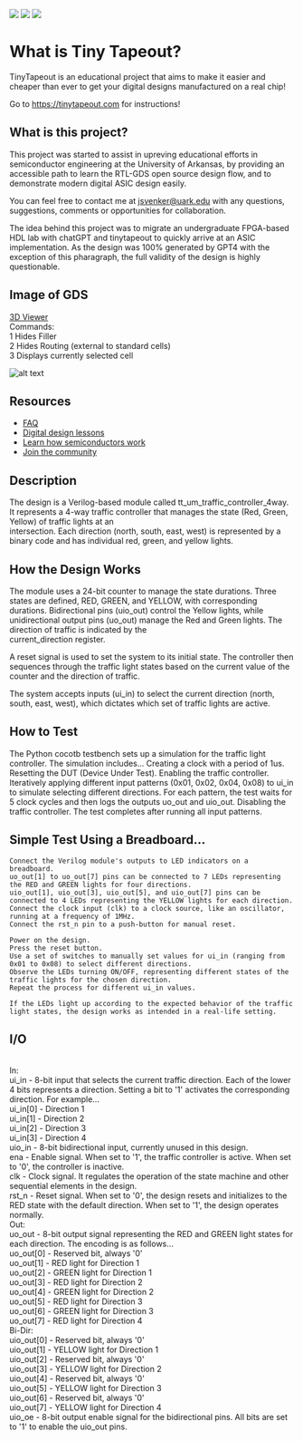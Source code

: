 ![](../../workflows/gds/badge.svg) ![](../../workflows/docs/badge.svg) ![](../../workflows/test/badge.svg)

# What is Tiny Tapeout?

TinyTapeout is an educational project that aims to make it easier and cheaper than ever to get your digital designs manufactured on a real chip!

Go to https://tinytapeout.com for instructions!

## What is this project?
This project was started to assist in upreving educational efforts in semiconductor engineering at the University of Arkansas, by providing an accessible path to learn the RTL-GDS open source design flow, and to demonstrate modern digital ASIC design easily. 

You can feel free to contact me at jsvenker@uark.edu with any questions, suggestions, comments or opportunities for collaboration.

The idea behind this project was to migrate an undergraduate FPGA-based HDL lab with chatGPT and tinytapeout to quickly arrive at an ASIC implementation. As the design was 100% generated by GPT4 with the exception of this pharagraph, the full validity of the design is highly questionable. 

## Image of GDS
[3D Viewer](https://gds-viewer.tinytapeout.com/?model=https://jsvenker.github.io/tt_um_traffic_controller_4way-/tinytapeout.gds.gltf)
<br>
Commands:
<br>
    1 Hides Filler
    <br>
    2 Hides Routing (external to standard cells)
    <br>
    3 Displays currently selected cell
    <br>

![alt text](https://camo.githubusercontent.com/b1827335b1c1d7af2dcc2cf95eecef3b55e8fc3982cd5316e1bb088c4de19229/68747470733a2f2f6a7376656e6b65722e6769746875622e696f2f74745f756d5f747261666669635f636f6e74726f6c6c65725f347761792d2f6764735f72656e6465722e706e67)


## Resources

- [FAQ](https://tinytapeout.com/faq/)
- [Digital design lessons](https://tinytapeout.com/digital_design/)
- [Learn how semiconductors work](https://tinytapeout.com/siliwiz/)
- [Join the community](https://discord.gg/rPK2nSjxy8)

## Description
The design is a Verilog-based module called tt_um_traffic_controller_4way. It represents a 4-way traffic controller that manages the state (Red, Green, Yellow) of traffic lights at an   
intersection. Each direction (north, south, east, west) is represented by a binary code and has individual red, green, and yellow lights.


## How the Design Works
The module uses a 24-bit counter to manage the state durations. Three states are defined, RED, GREEN, and YELLOW, with corresponding durations.
Bidirectional pins (uio_out) control the Yellow lights, while unidirectional output pins (uo_out) manage the Red and Green lights. The direction of traffic is indicated by the   
current_direction register.

A reset signal is used to set the system to its initial state. The controller then sequences through the traffic light states based on the current value of the counter and the direction of 
traffic.

The system accepts inputs (ui_in) to select the current direction (north, south, east, west), which dictates which set of traffic lights are active.

## How to Test
The Python cocotb testbench sets up a simulation for the traffic light controller. The simulation includes...
    Creating a clock with a period of 1us.
    Resetting the DUT (Device Under Test).
    Enabling the traffic controller.
    Iteratively applying different input patterns (0x01, 0x02, 0x04, 0x08) to ui_in to simulate selecting different directions. For each pattern, the test waits for 5 clock cycles and then logs 
    the outputs uo_out and uio_out.
    Disabling the traffic controller.
    The test completes after running all input patterns.

  
  ## Simple Test Using a Breadboard...

    Connect the Verilog module's outputs to LED indicators on a breadboard.
    uo_out[1] to uo_out[7] pins can be connected to 7 LEDs representing the RED and GREEN lights for four directions.
    uio_out[1], uio_out[3], uio_out[5], and uio_out[7] pins can be connected to 4 LEDs representing the YELLOW lights for each direction.
    Connect the clock input (clk) to a clock source, like an oscillator, running at a frequency of 1MHz.
    Connect the rst_n pin to a push-button for manual reset.

    Power on the design.
    Press the reset button.
    Use a set of switches to manually set values for ui_in (ranging from 0x01 to 0x08) to select different directions.
    Observe the LEDs turning ON/OFF, representing different states of the traffic lights for the chosen direction.
    Repeat the process for different ui_in values.

    If the LEDs light up according to the expected behavior of the traffic light states, the design works as intended in a real-life setting.
    
  ## I/O
  <br> 
  In:
  <br> 
    ui_in - 8-bit input that selects the current traffic direction. Each of the lower 4 bits represents a direction. Setting a bit to '1' activates the corresponding direction. For example...
    <br> 
    ui_in[0] - Direction 1
    <br> 
    ui_in[1] - Direction 2
    <br> 
    ui_in[2] - Direction 3
    <br> 
    ui_in[3] - Direction 4
    <br> 
    uio_in - 8-bit bidirectional input, currently unused in this design.
    <br> 
    ena - Enable signal. When set to '1', the traffic controller is active. When set to '0', the controller is inactive.
    <br> 
    clk - Clock signal. It regulates the operation of the state machine and other sequential elements in the design.
    <br> 
    rst_n - Reset signal. When set to '0', the design resets and initializes to the RED state with the default direction. When set to '1', the design operates normally.
    <br> 
  Out:
  <br> 
    uo_out - 8-bit output signal representing the RED and GREEN light states for each direction. The encoding is as follows...
    <br> 
    uo_out[0] - Reserved bit, always '0'
    <br> 
    uo_out[1] - RED light for Direction 1
    <br> 
    uo_out[2] - GREEN light for Direction 1
    <br> 
    uo_out[3] - RED light for Direction 2
    <br> 
    uo_out[4] - GREEN light for Direction 2
    <br> 
    uo_out[5] - RED light for Direction 3
    <br> 
    uo_out[6] - GREEN light for Direction 3
    <br> 
    uo_out[7] - RED light for Direction 4
    <br> 
  Bi-Dir:
  <br> 
    uio_out[0] - Reserved bit, always '0'
    <br> 
    uio_out[1] - YELLOW light for Direction 1
    <br> 
    uio_out[2] - Reserved bit, always '0'
    <br> 
    uio_out[3] - YELLOW light for Direction 2
    <br> 
    uio_out[4] - Reserved bit, always '0'
    <br> 
    uio_out[5] - YELLOW light for Direction 3
    <br> 
    uio_out[6] - Reserved bit, always '0'
    <br> 
    uio_out[7] - YELLOW light for Direction 4
    <br> 
    uio_oe - 8-bit output enable signal for the bidirectional pins. All bits are set to '1' to enable the uio_out pins.

